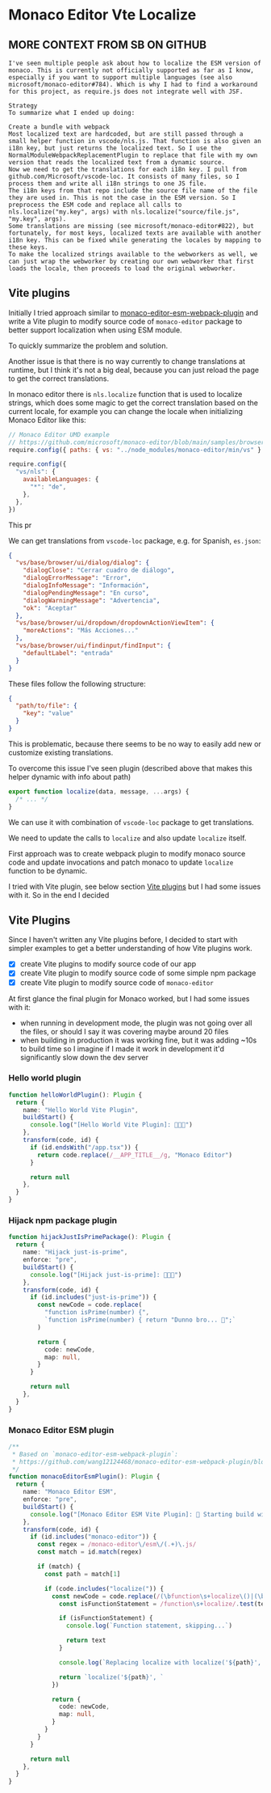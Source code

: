 # Monaco Editor Vte Localize

## MORE CONTEXT FROM SB ON GITHUB

```plaintext
I've seen multiple people ask about how to localize the ESM version of monaco. This is currently not officially supported as far as I know, especially if you want to support multiple languages (see also microsoft/monaco-editor#784). Which is why I had to find a workaround for this project, as require.js does not integrate well with JSF.

Strategy
To summarize what I ended up doing:

Create a bundle with webpack
Most localized text are hardcoded, but are still passed through a small helper function in vscode/nls.js. That function is also given an i18n key, but just returns the localized text. So I use the NormalModuleWebpackReplacementPlugin to replace that file with my own version that reads the localized text from a dynamic source.
Now we need to get the translations for each i18n key. I pull from github.com/Microsoft/vscode-loc. It consists of many files, so I process them and write all i18n strings to one JS file.
The i18n keys from that repo include the source file name of the file they are used in. This is not the case in the ESM version. So I preprocess the ESM code and replace all calls to nls.localize("my.key", args) with nls.localize("source/file.js", "my.key", args).
Some translations are missing (see microsoft/monaco-editor#822), but fortunately, for most keys, localized texts are available with another i18n key. This can be fixed while generating the locales by mapping to these keys.
To make the localized strings available to the webworkers as well, we can just wrap the webworker by creating our own webworker that first loads the locale, then proceeds to load the original webworker.
```

## Vite plugins

Initially I tried approach similar to [monaco-editor-esm-webpack-plugin](https://github.com/wang12124468/monaco-editor-esm-webpack-plugin) and write
a Vite plugin to modify source code of `monaco-editor` package to better support localization when using ESM module.

To quickly summarize the problem and solution.

Another issue is that there is no way currently to change translations at runtime, but I think it's not a big deal, because you can just reload the page to get the correct translations.

In monaco editor there is `nls.localize` function that is used to localize strings, which does some magic to get the correct translation based on the current locale, for example you can change the locale when initializing Monaco Editor like this:

```js
// Monaco Editor UMD example
// https://github.com/microsoft/monaco-editor/blob/main/samples/browser-amd-localized/index.html
require.config({ paths: { vs: "../node_modules/monaco-editor/min/vs" } })

require.config({
  "vs/nls": {
    availableLanguages: {
      "*": "de",
    },
  },
})
```

This pr

We can get translations from `vscode-loc` package, e.g. for Spanish, `es.json`:

```json
{
  "vs/base/browser/ui/dialog/dialog": {
    "dialogClose": "Cerrar cuadro de diálogo",
    "dialogErrorMessage": "Error",
    "dialogInfoMessage": "Información",
    "dialogPendingMessage": "En curso",
    "dialogWarningMessage": "Advertencia",
    "ok": "Aceptar"
  },
  "vs/base/browser/ui/dropdown/dropdownActionViewItem": {
    "moreActions": "Más Acciones..."
  },
  "vs/base/browser/ui/findinput/findInput": {
    "defaultLabel": "entrada"
  }
}
```

These files follow the following structure:

```json
{
  "path/to/file": {
    "key": "value"
  }
}
```

This is problematic, because there seems to be no way to easily add new or customize existing translations.

To overcome this issue I've seen plugin (described above that makes this helper dynamic with info about path)

```js
export function localize(data, message, ...args) {
  /* ... */
}
```

We can use it with combination of `vscode-loc` package to get translations.

We need to update the calls to `localize` and also update `localize` itself.

First approach was to create webpack plugin to modify monaco source code and update invocations and patch monaco to update `localize` function to be dynamic.

I tried with Vite plugin, see below section [Vite plugins](#vite-plugins) but I had some issues with it. So in the end I decided

## Vite Plugins

Since I haven't written any Vite plugins before, I decided to start with simpler examples to get a better understanding of how Vite plugins work.

- [x] create Vite plugins to modify source code of our app
- [x] create Vite plugin to modify source code of some simple npm package
- [x] create Vite plugin to modify source code of `monaco-editor`

At first glance the final plugin for Monaco worked, but I had some issues with it:

- when running in development mode, the plugin was not going over all the files, or should I say it was covering maybe around 20 files
- when building in production it was working fine, but it was adding ~10s to build time so I imagine if I made it work in development it'd significantly slow down the dev server

### Hello world plugin

```ts
function helloWorldPlugin(): Plugin {
  return {
    name: "Hello World Vite Plugin",
    buildStart() {
      console.log("[Hello World Vite Plugin]: 🚀🚀🚀")
    },
    transform(code, id) {
      if (id.endsWith("/app.tsx")) {
        return code.replace(/__APP_TITLE__/g, "Monaco Editor")
      }

      return null
    },
  }
}
```

### Hijack npm package plugin

```ts
function hijackJustIsPrimePackage(): Plugin {
  return {
    name: "Hijack just-is-prime",
    enforce: "pre",
    buildStart() {
      console.log("[Hijack just-is-prime]: 🚀🚀🚀")
    },
    transform(code, id) {
      if (id.includes("just-is-prime")) {
        const newCode = code.replace(
          "function isPrime(number) {",
          `function isPrime(number) { return "Dunno bro... 🤷";`
        )

        return {
          code: newCode,
          map: null,
        }
      }

      return null
    },
  }
}
```

### Monaco Editor ESM plugin

```ts
/**
 * Based on `monaco-editor-esm-webpack-plugin`:
 * https://github.com/wang12124468/monaco-editor-esm-webpack-plugin/blob/master/src/loader.js
 */
function monacoEditorEsmPlugin(): Plugin {
  return {
    name: "Monaco Editor ESM",
    enforce: "pre",
    buildStart() {
      console.log("[Monaco Editor ESM Vite Plugin]: 🚀 Starting build with localization support")
    },
    transform(code, id) {
      if (id.includes("monaco-editor")) {
        const regex = /monaco-editor\/esm\/(.+)\.js/
        const match = id.match(regex)

        if (match) {
          const path = match[1]

          if (code.includes("localize(")) {
            const newCode = code.replace(/(\bfunction\s+localize\()|(\blocalize\()/g, (text) => {
              const isFunctionStatement = /function\s+localize/.test(text)

              if (isFunctionStatement) {
                console.log(`Function statement, skipping...`)

                return text
              }

              console.log(`Replacing localize with localize('${path}', ...)`)

              return `localize('${path}', `
            })

            return {
              code: newCode,
              map: null,
            }
          }
        }
      }

      return null
    },
  }
}
```
